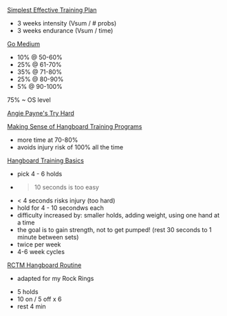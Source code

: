 [Simplest Effective Training 
Plan](http://www.climbstrong.com/articles/20130113_1)
- 3 weeks intensity (Vsum / # probs)
- 3 weeks endurance (Vsum / time)

[Go Medium](http://climbstrong.com/articles/20150724)
- 10% @ 50-60%
- 25% @ 61-70%
- 35% @ 71-80%
- 25% @ 80-90%
- 5% @ 90-100%

75% ~ OS level

[Angie Payne's Try 
Hard](http://www.angiepayne.com/new-blog/2014/5/relearning-to-try-hard)

[Making Sense of Hangboard Training 
Programs](http://www.climbstrong.com/articles/20150220)
- more time at 70-80%
- avoids injury risk of 100% all the time

[Hangboard Training 
Basics](http://www.climbstrong.com/articles/20130122_1)
- pick 4 - 6 holds
- > 10 seconds is too easy
- < 4 seconds risks injury (too hard)
- hold for 4 - 10 secondws each
- difficulty increased by: smaller holds, adding weight, 
using one hand at a time
- the goal is to gain strength, not to get pumped! (rest 30 
seconds to 1 minute between sets)
- twice per week
- 4-6 week cycles

[RCTM Hangboard 
Routine](https://www.trainingbeta.com/mark-and-mike-anderson-guide-to-hangboard-training/)
* adapted for my Rock Rings
- 5 holds
- 10 on / 5 off x 6
- rest 4 min
